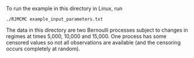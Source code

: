 To run the example in this directory in Linux, run
````
./RJMCMC example_input_parameters.txt
````

The data in this directory are two Bernoulli processes subject to changes in regimes at times 5,000, 10,000 and 15,000. One process has some censored values so not all observations are available (and the censoring occurs completely at random).
